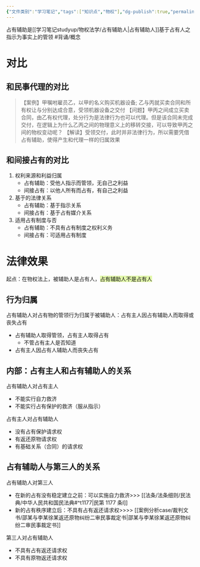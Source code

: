 ```yaml
---
{"文件类别":"学习笔记","tags":["知识点","物权"],"dg-publish":true,"permalink":"/学习笔记studyup/物权法学/占有辅助/","dgPassFrontmatter":true,"created":"2024-10-19T20:57:57.959+08:00","updated":"2024-11-11T20:12:35.238+08:00"}
---
```


占有辅助是[[学习笔记studyup/物权法学/占有辅助人\|占有辅助人]]基于占有人之指示为事实上的管领 #背诵/概念 
# 对比
## 和民事代理的对比
>【案例】甲嘱咐雇员乙，以甲的名义购买机器设备; 乙与丙就买卖合同和所有权让与分别达成合意，受领机器设备之交付
>【问题】甲丙之间成立买卖合同，由乙有权代理，处分行为是法律行为也可以代理。但是该合同未完成交付，在逻辑上为什么乙丙之间的物理意义上的移转交接，可以导致甲丙之间的物权变动呢？
>【解读】受领交付，此时并非法律行为，所以需要凭借占有辅助，使得产生和代理一样的归属效果
## 和间接占有的对比
1. 权利来源和利益归属
	- 占有辅助：受他人指示而管领，无自己之利益
	- 间接占有：以他人所有而占有，有自己之利益
2. 基于的法律关系
	- 占有辅助：基于指示关系
	- 间接占有：基于占有媒介关系
3. 适用占有制度与否
	- 占有辅助：不具有占有制度之权利义务
	- 间接占有：可适用占有制度
# 法律效果
起点：在物权法上，被辅助人是占有人，<span style="background:rgba(205, 244, 105, 0.55)">占有辅助人不是占有人</span>
## 行为归属
占有辅助人对占有物的管领行为归属于被辅助人：占有主人因占有辅助人而取得或丧失占有
- 占有辅助人取得管领，占有主人取得占有
	- 不管占有主人是否知道
- 占有主人因占有人辅助人而丧失占有
## 内部：占有主人和占有辅助人的关系
占有辅助人对占有主人
- 不能实行自力救济
- 不能实行占有保护的救济（服从指示）

占有主人对占有辅助人
- 没有占有保护请求权
- 有返还原物请求权
- 有基础关系（合同）的请求权
## 占有辅助人与第三人的关系
占有辅助人对第三人
- 在新的占有没有稳定建立之前：可以实施自力救济>>> [[法条/法条细则/民法典/中华人民共和国民法典#^t1177\|民第 1177 条Ⅰ]]
- 新的占有秩序建立后：不具有占有返还请求权>>>> [[案例分析case/裁判文书/邵某与李某徐某返还原物纠纷二审民事裁定书\|邵某与李某徐某返还原物纠纷二审民事裁定书]]

第三人对占有辅助人
- 不具有占有返还请求权
- 不具有原物返还请求权